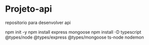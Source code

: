 # Projeto-api
repositorio para desenvolver api

npm init -y
npm install express mongoose 
npm install -D typescript @types/node @types/express @types/mongoose ts-node nodemon

